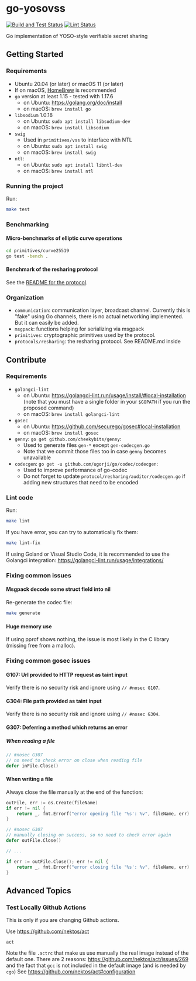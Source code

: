 # go-yosovss

[![Build and Test Status](https://github.com/shaih/go-yosovss/workflows/Build%20and%20Test/badge.svg)](https://github.com/shaih/go-yosovss/actions?query=workflow%3A%22Build+and+Test%22)
[![Lint Status](https://github.com/shaih/go-yosovss/workflows/Lint/badge.svg)](https://github.com/shaih/go-yosovss/actions?query=workflow%3ALint)

Go implementation of YOSO-style verifiable secret sharing

## Getting Started

### Requirements

- Ubuntu 20.04 (or later) or macOS 11 (or later) 
- If on macOS, [HomeBrew](https://brew.sh/) is recommended
- `go` version at least 1.15 - tested with 1.17.6
    - on Ubuntu: https://golang.org/doc/install
    - on macOS: `brew install go`
- `libsodium` 1.0.18
    - on Ubuntu: `sudo apt install libsodium-dev`
    - on macOS: `brew install libsodium`
- `swig`
    - Used in `primitives/vss` to interface with NTL
    - on Ubuntu: `sudo apt install swig`
    - on macOS: `brew install swig`
- `ntl`:
    - on Ubuntu: `sudo apt install libntl-dev`
    - on macOS: `brew install ntl`

### Running the project

Run:
```bash
make test
```

### Benchmarking

#### Micro-benchmarks of elliptic curve operations

```bash
cd primitives/curve25519
go test -bench .
```

#### Benchmark of the resharing protocol

See the [README for the protocol](protocols/resharing/README.md).

### Organization

* `communication`: communication layer, broadcast channel. 
  Currently this is "fake" using Go channels, there is no actual networking implemented.
  But it can easily be added.
* `msgpack`: functions helping for serializing via msgpack
* `primitives`: cryptographic primitives used by the protocol.
* `protocols/resharing`: the resharing protocol. See README.md inside

## Contribute

### Requirements

- `golangci-lint`
  - on Ubuntu: https://golangci-lint.run/usage/install/#local-installation 
    (note that you must have a single folder in your `$GOPATH` if you run the proposed command)
  - on macOS: `brew install golangci-lint`
- `gosec`
  - on Ubuntu: https://github.com/securego/gosec#local-installation
  - on macOS: `brew install gosec`
- `genny`: `go get github.com/cheekybits/genny`:
  - Used to generate files `gen-*` except `gen-codecgen.go`
  - Note that we commit those files too in case `genny` becomes unavailable
- `codecgen`: `go get -u github.com/ugorji/go/codec/codecgen`:
  - Used to improve performance of go-codec
  - Do not forget to update `protocol/resharing/auditor/codecgen.go` if adding new structures that need to be encoded

### Lint code

Run:
```bash
make lint
```

If you have error, you can try to automatically fix them:
```bash
make lint-fix
```

If using Goland or Visual Studio Code, it is recommended to use the Golangci integration:
https://golangci-lint.run/usage/integrations/

### Fixing common issues

#### Msgpack decode some struct field into nil

Re-generate the codec file:
```bash
make generate
```

#### Huge memory use

If using pprof shows nothing, the issue is most likely in the C library
(missing free from a malloc).

### Fixing common gosec issues

#### G107: Url provided to HTTP request as taint input

Verify there is no security risk and ignore using `// #nosec G107`.

#### G304: File path provided as taint input

Verify there is no security risk and ignore using `// #nosec G304`.

#### G307: Deferring a method which returns an error

##### When reading a file

```go
// #nosec G307
// no need to check error on close when reading file
defer inFile.Close()
```

#### When writing a file

Always close the file manually at the end of the function:

```go
outFile, err := os.Create(fileName)
if err != nil {
    return _, fmt.Errorf("error opening file '%s': %v", fileName, err)
}

// #nosec G307
// manually closing on success, so no need to check error again
defer outFile.Close()

// ...

if err := outFile.Close(); err != nil {
    return _, fmt.Errorf("error closing file '%s': %v", fileName, err)
}
```

## Advanced Topics

### Test Locally Github Actions

This is only if you are changing Github actions.

Use https://github.com/nektos/act

```
act
```

Note the file `.actrc` that make us use manually the real image instead of the default one.
There are 2 reasons: https://github.com/nektos/act/issues/269 and the fact that `gcc` is not included in the default image (and is needed by `cgo`)
See https://github.com/nektos/act#configuration

